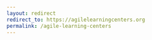```yaml
---
layout: redirect
redirect_to: https://agilelearningcenters.org
permalink: /agile-learning-centers
---
```

